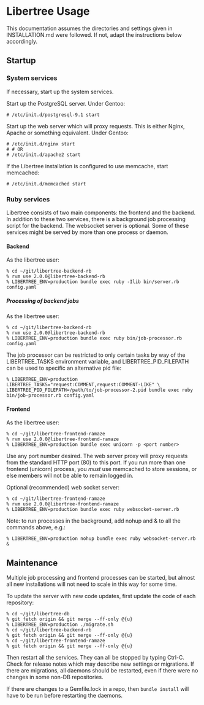 # Libertree Usage

This documentation assumes the directories and settings given in
INSTALLATION.md were followed.  If not, adapt the instructions below
accordingly.

## Startup

### System services

If necessary, start up the system services.

Start up the PostgreSQL server.  Under Gentoo:

    # /etc/init.d/postgresql-9.1 start

Start up the web server which will proxy requests.  This is either Nginx,
Apache or something equivalent.  Under Gentoo:

    # /etc/init.d/nginx start
    # # OR
    # /etc/init.d/apache2 start

If the Libertree installation is configured to use memcache, start memcached:

    # /etc/init.d/memcached start

### Ruby services

Libertree consists of two main components: the frontend and the backend.  In
addition to these two services, there is a background job processing script
for the backend.  The websocket server is optional.  Some of these
services might be served by more than one process or daemon.

#### Backend

As the libertree user:

    % cd ~/git/libertree-backend-rb
    % rvm use 2.0.0@libertree-backend-rb
    % LIBERTREE_ENV=production bundle exec ruby -Ilib bin/server.rb config.yaml

##### Processing of backend jobs

As the libertree user:

    % cd ~/git/libertree-backend-rb
    % rvm use 2.0.0@libertree-backend-rb
    % LIBERTREE_ENV=production bundle exec ruby bin/job-processor.rb config.yaml

The job processor can be restricted to only certain tasks by way of the LIBERTREE_TASKS
environment variable, and LIBERTREE_PID_FILEPATH can be used to specific an alternative
pid file:

    % LIBERTREE_ENV=production LIBERTREE_TASKS="request:COMMENT,request:COMMENT-LIKE" \
    LIBERTREE_PID_FILEPATH=/path/to/job-processor-2.pid bundle exec ruby bin/job-processor.rb config.yaml


#### Frontend

As the libertree user:

    % cd ~/git/libertree-frontend-ramaze
    % rvm use 2.0.0@libertree-frontend-ramaze
    % LIBERTREE_ENV=production bundle exec unicorn -p <port number>


Use any port number desired.  The web server proxy will proxy requests from the
standard HTTP port (80) to this port.  If you run more than one frontend
(unicorn) process, you _must_ use memcached to store sessions, or else members
will not be able to remain logged in.

Optional (recommended) web socket server:

    % cd ~/git/libertree-frontend-ramaze
    % rvm use 2.0.0@libertree-frontend-ramaze
    % LIBERTREE_ENV=production bundle exec ruby websocket-server.rb

Note: to run processes in the background, add nohup and & to all the commands above, e.g.:

    % LIBERTREE_ENV=production nohup bundle exec ruby websocket-server.rb &

## Maintenance

Multiple job processing and frontend processes can be started, but almost all
new installations will not need to scale in this way for some time.

To update the server with new code updates, first update the code of each
repository:

    % cd ~/git/libertree-db
    % git fetch origin && git merge --ff-only @{u}
    % LIBERTREE_ENV=production ./migrate.sh
    % cd ~/git/libertree-backend-rb
    % git fetch origin && git merge --ff-only @{u}
    % cd ~/git/libertree-frontend-ramaze
    % git fetch origin && git merge --ff-only @{u}

Then restart all the services.  They can all be stopped by typing Ctrl-C. Check
for release notes which may describe new settings or migrations.  If there are
migrations, all daemons should be restarted, even if there were no changes in
some non-DB repositories.

If there are changes to a Gemfile.lock in a repo, then `bundle install` will have
to be run before restarting the daemons.
